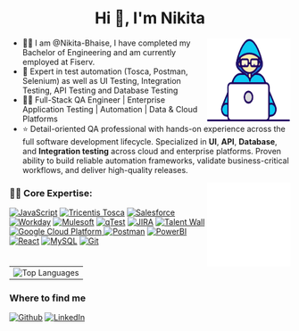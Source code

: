 <h1 align="center">Hi 👋, I'm Nikita</h1>

<img align="right" width=150px height=150px alt="side_sticker" src="https://github.com/IMvision12/IMvision12/blob/main/Developer.gif" />

- 👨‍🎓 I am @Nikita-Bhaise, I have completed my Bachelor of Engineering and am currently employed at Fiserv. 
- 🧪 Expert in test automation (Tosca, Postman, Selenium) as well as UI Testing, Integration Testing, API Testing and Database Testing
- 👩‍💻 Full-Stack QA Engineer | Enterprise Application Testing | Automation | Data & Cloud Platforms
- ⭐️ Detail-oriented QA professional with hands-on experience across the full software development lifecycle. Specialized in **UI**, **API**, **Database**, and **Integration testing** across cloud and enterprise platforms. Proven ability to build reliable automation frameworks, validate business-critical workflows, and deliver high-quality releases.

<img align="right" width=150px height=150px alt="side_sticker" src="https://github.com/IMvision12/IMvision12/blob/main/giphy.gif" />

<h3>🔨🧠 Core Expertise:</h3>

  <p>
      <a href="#"><img alt="JavaScript" src="https://custom-icon-badges.demolab.com/badge/JavaScript-323330?logo=cpp2&logoColor=white"></a>
    <a href="#"><img alt="Tricentis Tosca" src="https://custom-icon-badges.demolab.com/badge/TricentisTosca-005EB8?logo=tricentis&logoColor=white"></a>
    <a href="#"><img alt="Salesforce" src="https://custom-icon-badges.demolab.com/badge/Salesforce-00A1E0?logo=salesforce&logoColor=white"></a>
    <a href="#"><img alt="Workday" src="https://custom-icon-badges.demolab.com/badge/Workday-F38F1F?logo=workday&logoColor=white"></a>
    <a href="#"><img alt="Mulesoft" src="https://custom-icon-badges.demolab.com/badge/MuleSoft-00A1DF?logo=mulesoft&logoColor=white"></a>
    <a href="#"><img alt="qTest" src="https://custom-icon-badges.demolab.com/badge/qTest-172B4D?logo=qtest&logoColor=white"></a>
    <a href="#"><img alt="JIRA" src="https://custom-icon-badges.demolab.com/badge/Jira-0052CC?logo=jira&logoColor=white"></a>
    <a href="#"><img alt="Talent Wall" src="https://custom-icon-badges.demolab.com/badge/TalentWall-888888?logo=talentwall&logoColor=white"></a>
      <a href="#"><img alt="Google Cloud Platform" src="https://img.shields.io/badge/-Google_Cloud_Platform-1a73e8?style=flat-square&logo=google-cloud&logoColor=white" />
      <a href="#"><img alt="Postman" src="https://custom-icon-badges.demolab.com/badge/Postman-FF6C37?logo=cpp2&logoColor=white"></a>
      <a href="#"><img alt="PowerBI" src="https://custom-icon-badges.demolab.com/badge/PowerBI-F2C811?logo=cpp2&logoColor=white"></a>
      <a href="#"><img alt="React" src="https://custom-icon-badges.demolab.com/badge/React-20232A?logo=cpp2&logoColor=white"></a>
      <a href="#"><img alt="MySQL" src="https://custom-icon-badges.demolab.com/badge/MySQL-005C84?logo=cpp2&logoColor=white"></a>
      <a href="#"><img alt="Git" src="https://img.shields.io/badge/Git-F05033.svg?logo=git&logoColor=white"></a>   
  </p>
</details>


<div style="text-align: center;">
  <table style="margin: auto;">
    <tr>
      <td style="text-align: center;">
          <img src="https://github-readme-stats.vercel.app/api/top-langs/?username=Nikita-Bhaise&theme=blueberry&hide_border=false&include_all_commits=false&count_private=false&layout=compact" alt="Top Languages"/>
      </td>
    </tr>
  </table>
</div>

<h3>Where to find me</h3>
<p><a href="https://github.com/nikita-bhaise" target="_blank"><img alt="Github" src="https://img.shields.io/badge/GitHub-%2312100E.svg?&style=for-the-badge&logo=Github&logoColor=white" /></a> <a href="www.linkedin.com/in/nikita-bhaise" target="_blank"><img alt="LinkedIn" src="https://img.shields.io/badge/linkedin-%230077B5.svg?&style=for-the-badge&logo=linkedin&logoColor=white" /></a>
</p>
